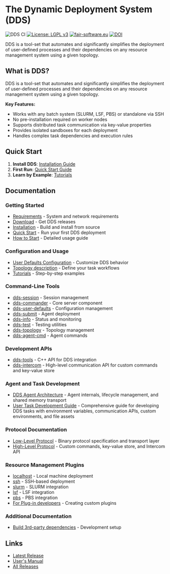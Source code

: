 # The Dynamic Deployment System (DDS)

![DDS CI](https://github.com/FairRootGroup/DDS/actions/workflows/master.yaml/badge.svg)
[![License: LGPL v3](https://img.shields.io/badge/License-LGPL_v3-blue.svg)](https://www.gnu.org/licenses/lgpl-3.0)
[![fair-software.eu](https://img.shields.io/badge/fair--software.eu-%E2%97%8F%20%20%E2%97%8F%20%20%E2%97%8B%20%20%E2%97%8F%20%20%E2%97%8B-orange)](https://fair-software.eu)
[![DOI](https://zenodo.org/badge/16586922.svg)](https://zenodo.org/badge/latestdoi/16586922)

DDS is a tool-set that automates and significantly simplifies the deployment of user-defined processes and their dependencies on any resource management system using a given topology.

## What is DDS?

DDS is a tool-set that automates and significantly simplifies the deployment of user-defined processes and their dependencies on any resource management system using a given topology.

**Key Features:**

* Works with any batch system (SLURM, LSF, PBS) or standalone via SSH
* No pre-installation required on worker nodes
* Supports distributed task communication via key-value properties
* Provides isolated sandboxes for each deployment
* Handles complex task dependencies and execution rules

## Quick Start

1. **Install DDS**: [Installation Guide](./docs/install.md)
2. **First Run**: [Quick Start Guide](./docs/quick-start.md)
3. **Learn by Example**: [Tutorials](./docs/tutorials.md)

## Documentation

### Getting Started

* [Requirements](./docs/requirements.md) - System and network requirements
* [Download](./docs/download.md) - Get DDS releases
* [Installation](./docs/install.md) - Build and install from source
* [Quick Start](./docs/quick-start.md) - Run your first DDS deployment
* [How to Start](./docs/how-to-start.md) - Detailed usage guide

### Configuration and Usage

* [User Defaults Configuration](./docs/user-defaults-configuration.md) - Customize DDS behavior
* [Topology description](./dds-topology-lib/README.md) - Define your task workflows  
* [Tutorials](./docs/tutorials.md) - Step-by-step examples

### Command-Line Tools

* [dds-session](dds-session/README.md) - Session management
* [dds-commander](dds-commander/README.md) - Core server component
* [dds-user-defaults](dds-user-defaults/README.md) - Configuration management
* [dds-submit](dds-submit/README.md) - Agent deployment
* [dds-info](dds-info/README.md) - Status and monitoring
* [dds-test](dds-test/README.md) - Testing utilities
* [dds-topology](dds-topology/README.md) - Topology management
* [dds-agent-cmd](dds-agent-cmd/README.md) - Agent commands

### Development APIs

* [dds-tools](./dds-tools-lib/README.md) - C++ API for DDS integration
* [dds-intercom](./dds-intercom-lib/README.md) - High-level communication API for custom commands and key-value store

### Agent and Task Development

* [DDS Agent Architecture](./dds-agent/README.md) - Agent internals, lifecycle management, and shared memory transport
* [User Task Development Guide](./docs/user-task-guide.md) - Comprehensive guide for developing DDS tasks with environment variables, communication APIs, custom environments, and file assets

### Protocol Documentation

* [Low-Level Protocol](./docs/protocol-low-level.md) - Binary protocol specification and transport layer
* [High-Level Protocol](./docs/protocol-high-level.md) - Custom commands, key-value store, and Intercom API

### Resource Management Plugins

* [localhost](./plugins/dds-submit-localhost/README.md) - Local machine deployment
* [ssh](./plugins/dds-submit-ssh/README.md) - SSH-based deployment
* [slurm](./plugins/dds-submit-slurm/README.md) - SLURM integration
* [lsf](./plugins/dds-submit-lsf/README.md) - LSF integration
* [pbs](./plugins/dds-submit-pbs/README.md) - PBS integration
* [For Plug-in developers](./plugins/README.md#for-plug-in-developers) - Creating custom plugins

### Additional Documentation

* [Build 3rd-party dependencies](./docs/3rd-party.md) - Development setup

## Links

* [Latest Release](https://github.com/FairRootGroup/DDS/releases/latest)
* [User's Manual](https://github.com/FairRootGroup/DDS/blob/master/docs/)
* [All Releases](https://github.com/FairRootGroup/DDS/releases)
